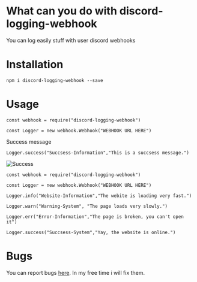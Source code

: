 # What can you do with discord-logging-webhook

You can log easily stuff with user discord webhooks

# Installation

`npm i discord-logging-webhook --save`

# Usage
```
const webhook = require("discord-logging-webhook")
 
const Logger = new webhook.Webhook("WEBHOOK URL HERE")
```
Success message
```
Logger.success("Succsess-Information","This is a succsess message.")
```
![Success](https://djcool.de/storage/cloud/DiscordLoggingWebhook/Success.PNG "Example")

```
const webhook = require("discord-logging-webhook")
 
const Logger = new webhook.Webhook("WEBHOOK URL HERE")

Logger.info("Website-Information","The webite is loading very fast.")

Logger.warn("Warning-System", "The page loads very slowly.")

Logger.err("Error-Information","The page is broken, you can't open it")

Logger.success("Succsess-System","Yay, the website is online.")
```

# Bugs

You can report bugs [here](https://github.com/DJCoolDev/Discord-Logging-Webhook/issues). In my free time i will fix them.
